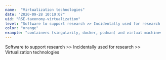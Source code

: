 ```yaml
---
name:  "Virtualization technologies"
date: "2020-09-28 10:10:07"
uid: "RSE-taxonomy-virtualization"
level: "Software to support research >> Incidentally used for research >> Virtualization technologies"
color: "orange"
example: "containers (singularity, docker, podman) and virtual machines" 
---
```


Software to support research >> Incidentally used for research >> Virtualization technologies